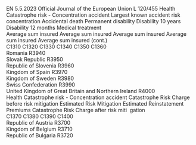 EN  5.5.2023 Official Journal of the European Union L 120/455
 Health Catastrophe risk - Concentration accident  Largest known 
accident risk 
concentration  Accidental 
death  Permanent 
disability  Disability 10 
years  Disability 12 
months  Medical 
treatment  
Average sum 
insured  Average sum 
insured  Average sum 
insured  Average sum 
insured  Average sum 
insured  (cont.)  
C1310  C1320  C1330  C1340  C1350  C1360  
Romania  R3940  
Slovak Republic  R3950  
Republic of Slovenia  R3960  
Kingdom of Spain  R3970  
Kingdom of Sweden  R3980  
Swiss Confederation  R3990  
United Kingdom of Great Britain and Northern 
Ireland  R4000  
Health Catastrophe risk - Concentration accident  Catastrophe 
Risk Charge 
before risk 
mitigation  Estimated Risk 
Mitigation  Estimated 
Reinstatement 
Premiums  Catastrophe 
Risk Charge 
after risk miti ­
gation  
C1370  C1380  C1390  C1400  
Republic of Austria  R3700  
Kingdom of Belgium  R3710  
Republic of Bulgaria  R3720